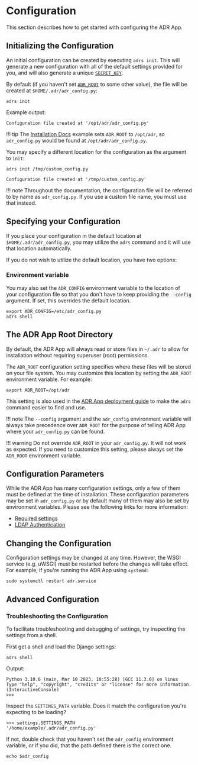 # Configuration

This section describes how to get started with configuring the ADR App.

## Initializing the Configuration

An initial configuration can be created by executing `adrs init`. This will generate a new configuration with all of the default settings provided for you, and will also generate a unique [`SECRET_KEY`](required-settings.md#secret_key).

By default (if you haven't set [`ADR_ROOT`](#the-adr-app-root-directory) to some other value), the file will be created at `$HOME/.adr/adr_config.py`:

```no-highlight
adrs init
```

Example output:

```no-highlight
Configuration file created at '/opt/adr/adr_config.py'
```

!!! tip
    The [Installation Docs](../admin/install.md#choose-your-ADR_ROOT) example sets `ADR_ROOT` to `/opt/adr`, so `adr_config.py` would be found at `/opt/adr/adr_config.py`.

You may specify a different location for the configuration as the argument to `init`:

```no-highlight
adrs init /tmp/custom_config.py
```

```no-highlight
Configuration file created at '/tmp/custom_config.py'
```

!!! note
    Throughout the documentation, the configuration file will be referred to by name as `adr_config.py`. If you use a custom file name, you must use that instead.

## Specifying your Configuration

If you place your configuration in the default location at `$HOME/.adr/adr_config.py`, you may utilize the `adrs` command and it will use that location automatically.

If you do not wish to utilize the default location, you have two options:

### Environment variable

You may also set the `ADR_CONFIG` environment variable to the location of your configuration file so that you don't have to keep providing the `--config` argument. If set, this overrides the default location.

```no-highlight
export ADR_CONFIG=/etc/adr_config.py
adrs shell
```

## The ADR App Root Directory

By default, the ADR App will always read or store files in `~/.adr` to allow for installation without requiring superuser (root) permissions.

The `ADR_ROOT` configuration setting specifies where these files will be stored on your file system. You may customize this location by setting the `ADR_ROOT` environment variable. For example:

```no-highlight
export ADR_ROOT=/opt/adr
```

This setting is also used in the [ ADR App deployment guide](../admin/install.md) to make the `adrs` command easier to find and use.

!!! note
    The `--config` argument and the `adr_config` environment variable will always take precedence over `ADR_ROOT` for the purpose of telling ADR App where your `adr_config.py` can be found.

!!! warning
    Do not override `ADR_ROOT` in your `adr_config.py`. It will not work as expected. If you need to customize this setting, please always set the `ADR_ROOT` environment variable.

## Configuration Parameters

While the ADR App has many configuration settings, only a few of them must be defined at the time of installation. These configuration parameters may be set in `adr_config.py` or by default many of them may also be set by environment variables. Please see the following links for more information:

* [Required settings](required-settings.md)
* [LDAP Authentication](ldap.md)

## Changing the Configuration

Configuration settings may be changed at any time. However, the WSGI service (e.g. uWSGI) must be restarted before the changes will take effect. For example, if you're running the ADR App using `systemd:`

```no-highlight
sudo systemctl restart adr.service
```

## Advanced Configuration

### Troubleshooting the Configuration

To facilitate troubleshooting and debugging of settings, try inspecting the settings from a shell.

First get a shell and load the Django settings:

```no-highlight
adrs shell
```

Output:

```no-highlight
Python 3.10.6 (main, Mar 10 2023, 10:55:28) [GCC 11.3.0] on linux
Type "help", "copyright", "credits" or "license" for more information.
(InteractiveConsole)
>>>
```

Inspect the `SETTINGS_PATH` variable. Does it match the configuration you're expecting to be loading?

```no-highlight
>>> settings.SETTINGS_PATH
'/home/example/.adr/adr_config.py'
```

If not, double check that you haven't set the `adr_config` environment variable, or if you did, that the path defined there is the correct one.

```no-highlight
echo $adr_config
```
